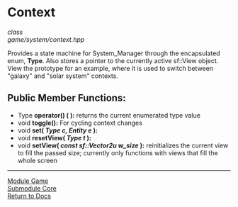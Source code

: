 # Context
*class*  
*game/system/context.hpp*

Provides a state machine for System_Manager through the encapsulated enum, **Type**. Also stores a pointer to the currently active sf::View object. View the prototype for an example, where it is used to switch between "galaxy" and "solar system" contexts.

## Public Member Functions:
- Type **operator() ( ):** returns the current enumerated type value
- void **toggle():** For cycling context changes
- void **set( *Type c, Entity e* ):**
- void **resetView( *Type t* ):**
- void **setView( *const sf::Vector2u w_size* ):** reinitializes the current view to fill the passed size; currently only functions with views that fill the whole screen

---

[Module Game](../../game.md)  
[Submodule Core](../core.md)  
[Return to Docs](../../../docs.md)